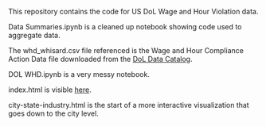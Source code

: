 This repository contains the code for US DoL Wage and Hour Violation data.


Data Summaries.ipynb is a cleaned up notebook showing code used to aggregate data.

The whd_whisard.csv file referenced is the Wage and Hour Compliance Action Data file downloaded from the [DoL Data Catalog](https://enforcedata.dol.gov/views/data_catalogs.php).

DOL WHD.ipynb is a very messy notebook.

index.html is visible [here](https://calvinkosmatka.github.io/dol-whd/).

city-state-industry.html is the start of a more interactive visualization that goes down to the city level.
